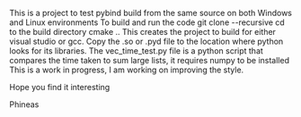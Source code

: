 This is a project to test pybind build from the same source on both Windows and Linux environments
To build and run the code git clone --recursive
cd to the build directory
cmake ..
This creates the project to build for either visual studio or gcc.
Copy the .so or .pyd file to the location where python looks for its libraries.
The vec_time_test.py file is a python script that compares the time taken to sum large lists, it requires numpy to be installed
This is a work in progress, I am working on improving the style.

Hope you find it interesting

Phineas


